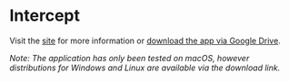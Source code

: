 # Intercept

Visit the [site](https://connorwyatt.github.io/Intercept/) for more information or [download the app via Google Drive](https://drive.google.com/open?id=0Bz0vO0I2O7rtZDZHRHNEUTJHeXc).

*Note: The application has only been tested on macOS, however distributions for Windows and Linux are available via the download link.*
